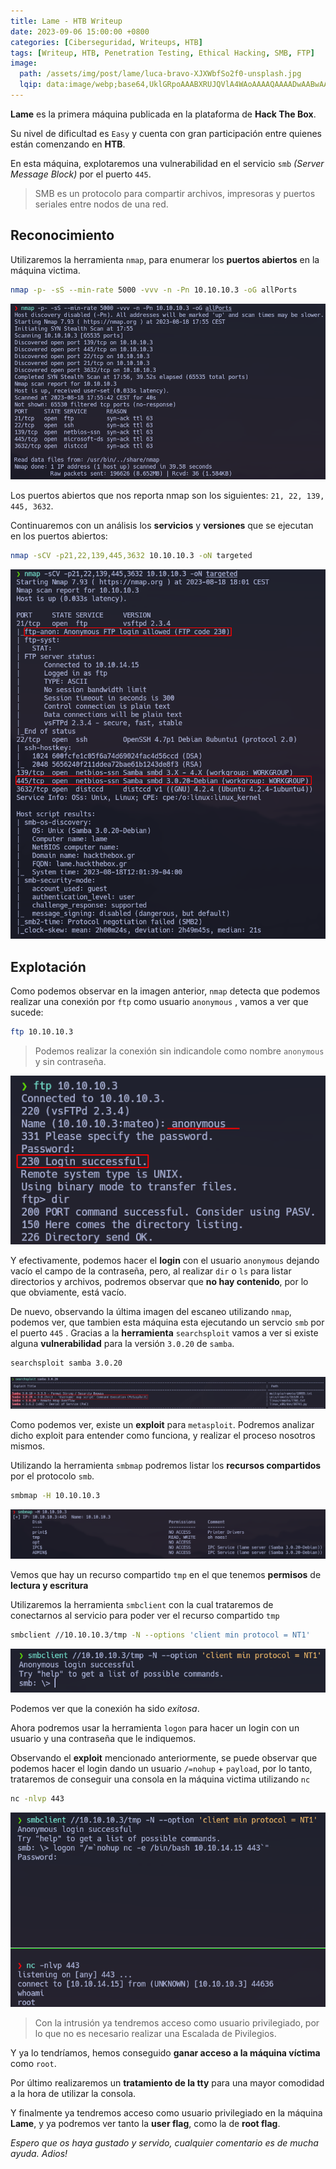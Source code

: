 ```yaml
---
title: Lame - HTB Writeup
date: 2023-09-06 15:00:00 +0800
categories: [Ciberseguridad, Writeups, HTB]
tags: [Writeup, HTB, Penetration Testing, Ethical Hacking, SMB, FTP]
image:
  path: /assets/img/post/lame/luca-bravo-XJXWbfSo2f0-unsplash.jpg
  lqip: data:image/webp;base64,UklGRpoAAABXRUJQVlA4WAoAAAAQAAAADwAABwAAQUxQSDIAAAARL0AmbZurmr57yyIiqE8oiG0bejIYEQTgqiDA9vqnsUSI6H+oAERp2HZ65qP/VIAWAFZQOCBCAAAA8AEAnQEqEAAIAAVAfCWkAALp8sF8rgRgAP7o9FDvMCkMde9PK7euH5M1m6VWoDXf2FkP3BqV0ZYbO6NA/VFIAAAA
---
```


**Lame** es la primera máquina publicada en la plataforma de **Hack The Box**.

Su nivel de dificultad es `Easy` y cuenta con gran participación entre quienes están comenzando en **HTB**.

En esta máquina, explotaremos una vulnerabilidad en el servicio `smb` *(Server Message Block)* por el puerto `445`.

> SMB es un protocolo para compartir archivos, impresoras y puertos seriales entre nodos de una red.

## Reconocimiento

Utilizaremos la herramienta `nmap`, para enumerar los **puertos abiertos** en la máquina victima.

```bash
nmap -p- -sS --min-rate 5000 -vvv -n -Pn 10.10.10.3 -oG allPorts
```

![Desktop View](/assets/img/post/lame/nmap.png)

Los puertos abiertos que nos reporta nmap son los siguientes: `21, 22, 139, 445, 3632`.

Continuaremos con un análisis los **servicios** y **versiones** que se ejecutan en los puertos abiertos:

```bash
nmap -sCV -p21,22,139,445,3632 10.10.10.3 -oN targeted
```

![img](/assets/img/post/lame/f8e0e6a7-5272-4f67-8003-fd370c3fc23c.png)

## Explotación

Como podemos observar en la imagen anterior, `nmap` detecta que podemos realizar una conexión por `ftp` como usuario `anonymous` , vamos a ver que sucede:

```bash
ftp 10.10.10.3
```

> Podemos realizar la conexión sin indicandole como nombre `anonymous` y sin contraseña.

![img](/assets/img/post/lame/fa13380a-a002-4c6f-9700-d53ef320d03c.png)

Y efectivamente, podemos hacer el **login** con el usuario `anonymous` dejando vacío el campo de la contraseña, pero, al realizar `dir` o `ls` para listar directorios y archivos, podremos observar que **no hay contenido**, por lo que obviamente, está vacío.

De nuevo, observando la última imagen del escaneo utilizando `nmap`, podemos ver, que tambien esta máquina esta ejecutando un servcio `smb` por el puerto `445` . Gracias a la **herramienta** `searchsploit` vamos a ver si existe alguna **vulnerabilidad** para la versión `3.0.20` de `samba`.

```bash
searchsploit samba 3.0.20
```

![img](/assets/img/post/lame/83366d04-9d5b-4182-8510-143a338decd1.png)

Como podemos ver, existe un **exploit** para `metasploit`. Podremos analizar dicho exploit para entender como funciona, y realizar el proceso nosotros mismos.

Utilizando la herramienta `smbmap` podremos listar los **recursos compartidos** por el protocolo `smb`.

```bash
smbmap -H 10.10.10.3
```

![img](/assets/img/post/lame/d6bdceb4-245b-4ce6-9473-e46e5cad2e9a.png)

Vemos que hay un recurso compartido `tmp` en el que tenemos **permisos** de **lectura y escritura**

Utilizaremos la herramienta `smbclient` con la cual trataremos de conectarnos al servicio para poder ver el recurso compartido `tmp`

```bash
smbclient //10.10.10.3/tmp -N --options 'client min protocol = NT1'
```

![img](/assets/img/post/lame/07ed24e9-4362-4b59-825a-4edbbfcc4885.png)

Podemos ver que la conexión ha sido *exitosa*.

Ahora podremos usar la herramienta `logon` para hacer un login con un usuario y una contraseña que le indiquemos.

Observando el **exploit** mencionado anteriormente, se puede observar que podemos hacer el login dando un usuario `/=nohup` + `payload`, por lo tanto, trataremos de conseguir una consola en la máquina victima utilizando `nc`

```bash
nc -nlvp 443
```

![img](/assets/img/post/lame/43db9817-b863-4050-9abf-45af8a4d2bd6.png)

> Con la intrusión ya tendremos acceso como usuario privilegiado, por lo que no es necesario realizar una Escalada de Pivilegios.

Y ya lo tendríamos, hemos conseguido **ganar acceso a la máquina víctima** como `root`.

Por último realizaremos un **tratamiento de la tty** para una mayor comodidad a la hora de utilizar la consola.

Y finalmente ya tendremos acceso como usuario privilegiado en la máquina **Lame**, y ya podremos ver tanto la **user flag**, como la de **root flag**.

*Espero que os haya gustado y servido, cualquier comentario es de mucha ayuda. Adios!*
